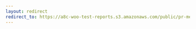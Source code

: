 ```yaml
---
layout: redirect
redirect_to: https://a8c-woo-test-reports.s3.amazonaws.com/public/pr-merge/43473/api/index.html
---
```

